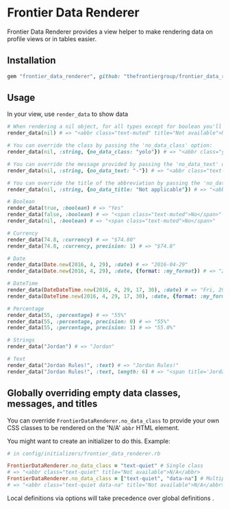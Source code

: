 # Frontier Data Renderer

Frontier Data Renderer provides a view helper to make rendering data on profile views or in tables easier.

## Installation

```ruby
gem "frontier_data_renderer", github: "thefrontiergroup/frontier_data_renderer"
```

## Usage

In your view, use `render_data` to show data

```ruby
# When rendering a nil object, for all types except for boolean you'll get:
render_data(nil) # => "<abbr class="text-muted" title="Not available">N/A</abbr>"

# You can override the class by passing the 'no_data_class' option:
render_data(nil, :string, {no_data_class: "yolo"}) # => "<abbr class="yolo" title="Not available">N/A</abbr>"

# You can override the message provided by passing the 'no_data_text' option:
render_data(nil, :string, {no_data_text: "-"}) # => "<abbr class="text-muted" title="Not available">-</abbr>"

# You can override the title of the abbreviation by passing the 'no_data_title' option:
render_data(nil, :string, {no_data_title: "Not applicable"}) # => "<abbr class="text-muted" title="Not applicable">N/A</abbr>"

# Boolean
render_data(true, :boolean) # => "Yes"
render_data(false, :boolean) # => "<span class="text-muted">No</span>"
render_data(nil, :boolean) # => "<span class="text-muted">No</span>"

# Currency
render_data(74.8, :currency) # => "$74.80"
render_data(74.8, :currency, precision: 1) # => "$74.8"

# Date
render_data(Date.new(2016, 4, 29), :date) # => "2016-04-29"
render_data(Date.new(2016, 4, 29), :date, {format: :my_format}) # => "29/4/2016"

# DateTime
render_data(DateDateTime.new(2016, 4, 29, 17, 30), :date) # => "Fri, 29 April 2016 17:30:00 +0000"
render_data(DateTime.new(2016, 4, 29, 17, 30), :date, {format: :my_format}) # => "29/4/2016 5:30PM"

# Percentage
render_data(55, :percentage) # => "55%"
render_data(55, :percentage, precision: 0) # => "55%"
render_data(55, :percentage, precision: 1) # => "55.0%"

# Strings
render_data("Jordan") # => "Jordan"

# Text
render_data("Jordan Rules!", :text) # => "Jordan Rules!"
render_data("Jordan Rules!", :text, length: 6) # => "<span title='Jordan Rules!'>Jor...</span>"
```

## Globally overriding empty data classes, messages, and titles

You can override `FrontierDataRenderer.no_data_class` to provide your own CSS classes to be rendered on the 'N/A' `abbr` HTML element.

You might want to create an initializer to do this. Example:

```ruby
# in config/initializers/frontier_data_renderer.rb

FrontierDataRenderer.no_data_class = "text-quiet" # Single class
# => "<abbr class="text-quiet" title="Not available">N/A</abbr>
FrontierDataRenderer.no_data_class = ["text-quiet", "data-na"] # Multiple classes
# => "<abbr class="text-quiet data-na" title="Not available">N/A</abbr>
```

Local definitions via options will take precedence over global definitions
.
